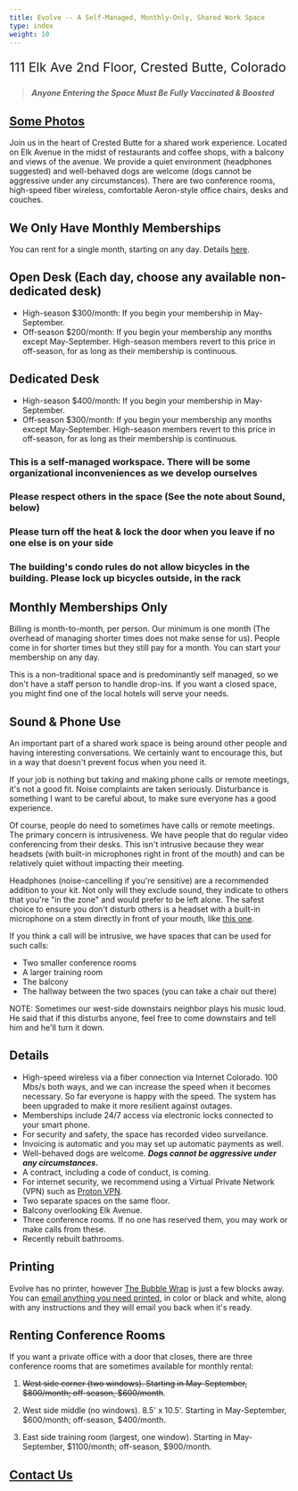 ```yaml
---
title: Evolve -- A Self-Managed, Monthly-Only, Shared Work Space
type: index
weight: 10
---
```


<p style="font-size:23px">111 Elk Ave 2nd Floor, Crested Butte, Colorado</p>

> ***Anyone Entering the Space Must Be Fully Vaccinated & Boosted***

## [Some Photos](https://www.instagram.com/evolve.crestedbutte/)

Join us in the heart of Crested Butte for a shared work experience. Located on
Elk Avenue in the midst of restaurants and coffee shops, with a balcony and
views of the avenue. We provide a quiet environment (headphones suggested) and
well-behaved dogs are welcome (dogs cannot be aggressive under any circumstances).
There are two conference rooms, high-speed fiber
wireless, comfortable Aeron-style office chairs, desks and couches.

## We Only Have Monthly Memberships

You can rent for a single month, starting on any day. Details [here](https://www.evolvework.co/evolve/#monthly-memberships-only).

## Open Desk (Each day, choose any available non-dedicated desk)

- High-season $300/month: If you begin your membership in May-September.
- Off-season $200/month: If you begin your membership any months except May-September. High-season members revert to this price in off-season, for as long as their membership is continuous.

## Dedicated Desk

- High-season $400/month: If you begin your membership in May-September.
- Off-season $300/month: If you begin your membership any months except May-September. High-season members revert to this price in off-season, for as long as their membership is continuous.

### This is a self-managed workspace. There will be some organizational inconveniences as we develop ourselves

### Please respect others in the space (See the note about Sound, below)

### Please turn off the heat & lock the door when you leave if no one else is on your side

### The building's condo rules do not allow bicycles in the building. Please lock up bicycles outside, in the rack

## Monthly Memberships Only

Billing is month-to-month, per person. Our minimum is one month (The overhead of
managing shorter times does not make sense for us). People come in for shorter
times but they still pay for a month. You can start your membership on any day.

This is a non-traditional space and is predominantly self managed,
so we don't have a staff person to handle drop-ins. If you want a
closed space, you might find one of the local hotels will serve your needs.

## Sound & Phone Use

An important part of a shared work space is being around other people and having
interesting conversations. We certainly want to encourage this, but in a way
that doesn't prevent focus when you need it.

If your job is nothing but taking and making phone calls or remote meetings,
it's not a good fit. Noise complaints are taken seriously. Disturbance is
something I want to be careful about, to make sure everyone has a good
experience.

Of course, people do need to sometimes have calls or remote meetings. The
primary concern is intrusiveness. We have people that do regular video
conferencing from their desks. This isn't intrusive because they wear headsets
(with built-in microphones right in front of the mouth) and can be relatively
quiet without impacting their meeting.

Headphones (noise-cancelling if you're sensitive) are a recommended addition to
your kit. Not only will they exclude sound, they indicate to others
that you're "in the zone" and would prefer to be left alone. The safest choice
to ensure you don't disturb others is a headset with a built-in microphone on
a stem directly in front of your mouth, like [this
one](https://smile.amazon.com/gp/product/B000UXZQ42/ref=ppx_yo_dt_b_asin_title_o02_s00?ie=UTF8&psc=1).

If you think a call will be intrusive, we have spaces that can be used for such
calls:

- Two smaller conference rooms
- A larger training room
- The balcony
- The hallway between the two spaces (you can take a chair out there)

NOTE: Sometimes our west-side downstairs neighbor plays his music loud.
He said that if this disturbs anyone, feel free to come downstairs and tell him and he'll turn it down.

## Details

- High-speed wireless via a fiber connection via Internet Colorado. 100 Mbs/s
  both ways, and we can increase the speed when it becomes necessary. So far
  everyone is happy with the speed. The system has been upgraded to make it
  more resilient against outages.
- Memberships include 24/7 access via electronic locks connected to your smart
  phone.
- For security and safety, the space has recorded video surveilance.
- Invoicing is automatic and you may set up automatic payments as well.
- Well-behaved dogs are welcome. ***Dogs cannot be aggressive under any circumstances.***
- A contract, including a code of conduct, is coming.
- For internet security, we recommend using a Virtual Private Network (VPN) such as
  <a href="https://protonvpn.com/" target="_blank" rel="noopener noreferrer">Proton VPN</a>.
- Two separate spaces on the same floor.
- Balcony overlooking Elk Avenue.
- Three conference rooms. If no one has reserved them, you may work or make calls from these.
- Recently rebuilt bathrooms.

## Printing

Evolve has no printer, however [The Bubble Wrap](https://www.wrapcb.com/Products-Services/Print-Document-Services) is just a few blocks away.
You can [email anything you need printed](https://www.wrapcb.com/Contact-Us), in color or black and white, along with any instructions and
they will email you back when it's ready.

## Renting Conference Rooms

If you want a private office with a door that closes, there are three conference rooms
that are sometimes available for monthly rental:

1. ~~West side corner (two windows). Starting in May-September, $800/month; off-season, $600/month~~.

2. West side middle (no windows). 8.5' x 10.5'. Starting in May-September, $600/month; off-season, $400/month.

3. East side training room (largest, one window). Starting in May-September,
    $1100/month; off-season, $900/month.

## [Contact Us](https://www.evolvework.co/contact/)

